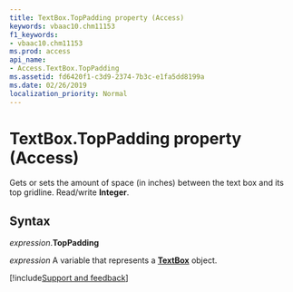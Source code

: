 ```yaml
---
title: TextBox.TopPadding property (Access)
keywords: vbaac10.chm11153
f1_keywords:
- vbaac10.chm11153
ms.prod: access
api_name:
- Access.TextBox.TopPadding
ms.assetid: fd6420f1-c3d9-2374-7b3c-e1fa5dd8199a
ms.date: 02/26/2019
localization_priority: Normal
---
```



# TextBox.TopPadding property (Access)

Gets or sets the amount of space (in inches) between the text box and its top gridline. Read/write **Integer**.


## Syntax

_expression_.**TopPadding**

_expression_ A variable that represents a **[TextBox](Access.TextBox.md)** object.




[!include[Support and feedback](~/includes/feedback-boilerplate.md)]